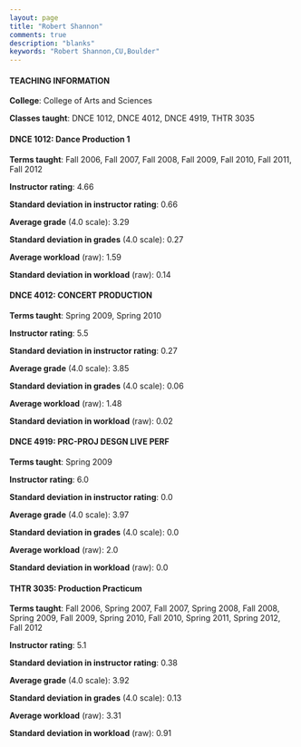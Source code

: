 ```yaml
---
layout: page
title: "Robert Shannon" 
comments: true
description: "blanks"
keywords: "Robert Shannon,CU,Boulder"
---
```

<head>
<script src="https://ajax.googleapis.com/ajax/libs/jquery/2.1.3/jquery.min.js"></script>
<script src="https://dl.dropboxusercontent.com/s/pc42nxpaw1ea4o9/highcharts.js?dl=0"></script>
<!-- <script src="../assets/js/highcharts.js"></script> -->
<style type="text/css">@font-face {
	font-family: "Bebas Neue";
	src: url(https://www.filehosting.org/file/details/544349/BebasNeue Regular.otf) format("opentype");
	}
	h1.Bebas { 
		font-family: "Bebas Neue", Verdana, Tahoma;
	}
</style>
</head>
	   
#### TEACHING INFORMATION

**College**: College of Arts and Sciences

**Classes taught**: DNCE 1012, DNCE 4012, DNCE 4919, THTR 3035

#### DNCE 1012: Dance Production 1

**Terms taught**: Fall 2006, Fall 2007, Fall 2008, Fall 2009, Fall 2010, Fall 2011, Fall 2012

**Instructor rating**: 4.66

**Standard deviation in instructor rating**: 0.66

**Average grade** (4.0 scale): 3.29

**Standard deviation in grades** (4.0 scale): 0.27

**Average workload** (raw): 1.59

**Standard deviation in workload** (raw): 0.14

#### DNCE 4012: CONCERT PRODUCTION

**Terms taught**: Spring 2009, Spring 2010

**Instructor rating**: 5.5

**Standard deviation in instructor rating**: 0.27

**Average grade** (4.0 scale): 3.85

**Standard deviation in grades** (4.0 scale): 0.06

**Average workload** (raw): 1.48

**Standard deviation in workload** (raw): 0.02

#### DNCE 4919: PRC-PROJ DESGN LIVE PERF

**Terms taught**: Spring 2009

**Instructor rating**: 6.0

**Standard deviation in instructor rating**: 0.0

**Average grade** (4.0 scale): 3.97

**Standard deviation in grades** (4.0 scale): 0.0

**Average workload** (raw): 2.0

**Standard deviation in workload** (raw): 0.0

#### THTR 3035: Production Practicum

**Terms taught**: Fall 2006, Spring 2007, Fall 2007, Spring 2008, Fall 2008, Spring 2009, Fall 2009, Spring 2010, Fall 2010, Spring 2011, Spring 2012, Fall 2012

**Instructor rating**: 5.1

**Standard deviation in instructor rating**: 0.38

**Average grade** (4.0 scale): 3.92

**Standard deviation in grades** (4.0 scale): 0.13

**Average workload** (raw): 3.31

**Standard deviation in workload** (raw): 0.91

